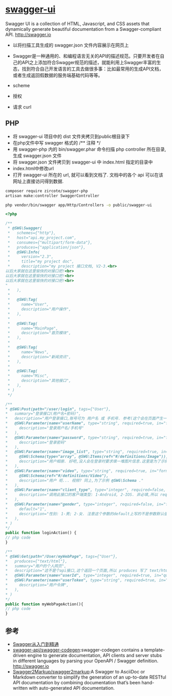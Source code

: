 # [swagger-ui](https://github.com/swagger-api/swagger-ui)

Swagger UI is a collection of HTML, Javascript, and CSS assets that dynamically generate beautiful documentation from a Swagger-compliant API. <http://swagger.io>

* 以将扫描工具生成的 swagger.json 文件内容展示在网页上
* Swagger是一种通用的、和编程语言无关的API的描述规范。只要开发者在自己的API之上添加符合Swagger规范的描述，就能利用上Swagger丰富的生态，找到符合自己开发语言的工具去做很多事：比如最常用的生成API文档，或者生成返回假数据的服务端基础代码等等。

* scheme
* 授权
* 请求 curl

## PHP

* 将 swagger-ui 项目中的 dist 文件夹拷贝到public根目录下
* 在php文件中写 swagger 格式的 /** 注释 */
* 用 swagger-php 内的 bin/swagger.phar 命令扫描 php controller 所在目录, 生成 swagger.json 文件
* 将 swagger.json 文件拷贝到 swagger-ui 中 index.html 指定的目录中
* index.html中修改url
* 打开 swagger-ui 所在的 url, 就可以看到文档了. 文档中的各个 api 可以在该网址上直接访问得到数据.

```sh
composer require zircote/swagger-php
artisan make:controller SwaggerController

php vendor/bin/swagger app/Http/Controllers -o public/swagger-ui
```

```php
<?php

/**
 * @SWG\Swagger(
 *   schemes={"http"},
 *   host="api.my_project.com",
 *   consumes={"multipart/form-data"},
 *   produces={"application/json"},
 *   @SWG\Info(
 *     version="2.3",
 *     title="my project doc",
 *     description="my project 接口文档, V2-3.<br>
以后大家就在这里愉快的对接口把!<br>
以后大家就在这里愉快的对接口把!<br>
以后大家就在这里愉快的对接口把!<br>
"
 *   ),
 *
 *   @SWG\Tag(
 *     name="User",
 *     description="用户操作",
 *   ),
 *
 *   @SWG\Tag(
 *     name="MainPage",
 *     description="首页模块",
 *   ),
 *
 *   @SWG\Tag(
 *     name="News",
 *     description="新闻资讯",
 *   ),
 *
 *   @SWG\Tag(
 *     name="Misc",
 *     description="其他接口",
 *   ),
 * )
 */

/**
* @SWG\Post(path="/user/login", tags={"User"},
*   summary="登录接口(用户名+密码)",
*   description="用户登录接口,账号可为 用户名 或 手机号. 参考(这个会在页面产生一个可跳转的链接: [用户登录注意事项](http://blog.csdn.net/liuxu0703/)",
*   @SWG\Parameter(name="userName", type="string", required=true, in="formData",
*     description="登录用户名/手机号"
*   ),
*   @SWG\Parameter(name="password", type="string", required=true, in="formData",
*     description="登录密码"
*   ),
*   @SWG\Parameter(name="image_list", type="string", required=true, in="formData",
*     @SWG\Schema(type="array", @SWG\Items(ref="#/definitions/Image")),
*     description="用户相册. 好吧,没人会在登录时要求填一堆图片信息.这里是为了示例 带结构的数据, @SWG\Schema ,这个结构需要另行定义,下面会讲."
*   ),
*   @SWG\Parameter(name="video", type="string", required=true, in="formData",
*     @SWG\Schema(ref="#/definitions/Video"),
*     description="用户 呃... 视频? 同上,为了示例 @SWG\Schema ."
*   ),
*   @SWG\Parameter(name="client_type", type="integer", required=false, in="formData",
*     description="调用此接口的客户端类型: 1-Android, 2-IOS. 非必填,所以 required 写了 false"
*   ),
*   @SWG\Parameter(name="gender", type="integer", required=false, in="formData",
*     default="1",
*     description="性别: 1-男; 2-女. 注意这个参数的default上写的不是参数默认值,而是默认会被填写在swagger页面上的值,为的是方便用swagger就地访问该接口."
*   ),
* )
*/
public function loginAction() {
// php code
}

/**
* @SWG\Get(path="/User/myWebPage", tags={"User"},
*   produces={"text/html"},
*   summary="用户的个人网页",
*   description="这不是个api接口,这个返回一个页面,所以 produces 写了 text/html",
*   @SWG\Parameter(name="userId", type="integer", required=true, in="query"),
*   @SWG\Parameter(name="userToken", type="string", required=true, in="query",
*     description="用户令牌",
*   ),
* )
*/
public function myWebPageAction(){
// php code
}
```

## 参考

* [Swagger从入门到精通](https://www.gitbook.com/book/huangwenchao/swagger/details)
* [swagger-api/swagger-codegen](https://github.com/swagger-api/swagger-codegen):swagger-codegen contains a template-driven engine to generate documentation, API clients and server stubs in different languages by parsing your OpenAPI / Swagger definition. <http://swagger.io>
* [Swagger2Markup/swagger2markup](https://github.com/Swagger2Markup/swagger2markup):A Swagger to AsciiDoc or Markdown converter to simplify the generation of an up-to-date RESTful API documentation by combining documentation that’s been hand-written with auto-generated API documentation.
